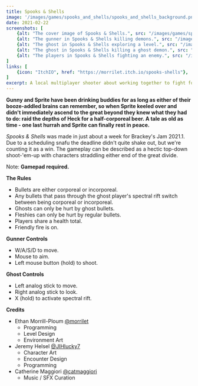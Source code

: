 ```yaml
---
title: Spooks & Shells
image: '/images/games/spooks_and_shells/spooks_and_shells_background.png'
date: 2021-02-22
screenshots: [
    {alt: "The cover image of Spooks & Shells.", src: "/images/games/spooks_and_shells/spooks_and_shells_banner.png"},
    {alt: "The gunner in Spooks & Shells killing demons.", src: "/images/games/spooks_and_shells/spooks_and_shells_0.png"},
    {alt: "The ghost in Spooks & Shells exploring a level.", src: "/images/games/spooks_and_shells/spooks_and_shells_1.png"},
    {alt: "The ghost in Spooks & Shells killing a ghost demon.", src: "/images/games/spooks_and_shells/spooks_and_shells_2.png"},
    {alt: "The players in Spooks & Shells fighting an enemy.", src: "/images/games/spooks_and_shells/spooks_and_shells_3.png"},
]
links: [
    {icon: "ItchIO", href: "https://morrilet.itch.io/spooks-shells"},
]
excerpt: A local multiplayer shooter about working together to fight foes that straddle the great divide. Made for Brackeys Jam 2021.1.
---
```


**Gunny and Sprite have been drinking buddies for as long as either of their booze-addled brains can remember, so when Sprite keeled over and didn't immediately ascend to the great beyond they knew what they had to do: raid the depths of Heck for a half-corporeal beer. A tale as old as time - one last hurrah and Sprite can finally rest in peace.**

*Spooks & Shells* was made in just about a week for Brackey's Jam 2021.1. Due to a scheduling snafu the deadline didn't quite shake out, but we're counting it as a win. The gameplay can be described as a hectic top-down shoot-'em-up with characters straddling either end of the great divide.

Note: **Gamepad required.**

**The Rules**

* Bullets are either corporeal or incorporeal.
* Any bullets that pass through the ghost player's spectral rift switch between being corporeal or incorporeal.
* Ghosts can only be hurt by ghost bullets.
* Fleshies can only be hurt by regular bullets.
* Players share a health total.
* Friendly fire is on.

**Gunner Controls**

* W/A/S/D to move.
* Mouse to aim.
* Left mouse button (hold) to shoot.

**Ghost Controls**

* Left analog stick to move.
* Right analog stick to look.
* X (hold) to activate spectral rift.


**Credits**

* Ethan Morrill-Ploum [@morrilet](https://twitter.com/morrilet)
    * Programming
    * Level Design
    * Environment Art
* Jeremy Helsel [@JIHlucky7](https://twitter.com/JIHlucky7)
    * Character Art
    * Encounter Design
    * Programming
* Catherine Maggiori [@catmaggiori](https://twitter.com/catmaggiori)
    * Music / SFX Curation

